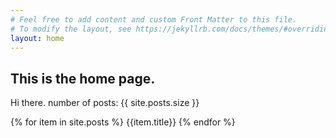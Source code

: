 ```yaml
---
# Feel free to add content and custom Front Matter to this file.
# To modify the layout, see https://jekyllrb.com/docs/themes/#overriding-theme-defaults
layout: home
---
```


## This is the home page.

Hi there.
number of posts: {{ site.posts.size }}

{% for item in site.posts %}
{{item.title}}
{% endfor %}
